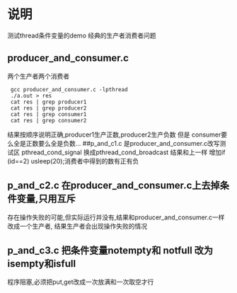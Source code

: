 # 说明
测试thread条件变量的demo
经典的生产者消费者问题
## producer_and_consumer.c
两个生产者两个消费者
```
 gcc producer_and_consumer.c -lpthread
 ./a.out > res
 cat res | grep producer1
 cat res | grep producer2
 cat res | grep consumer1
 cat res | grep consumer2
```
结果按顺序说明正确,producer1生产正数,producer2生产负数
但是 consumer要么全是正数要么全是负数...
##p_and_c1.c 是producer_and_consumer.c改写测试区
pthread_cond_signal 换成pthread_cond_broadcast 结果和上一样
增加if (id==2) usleep(20);消费者中得到的数有正有负
## p_and_c2.c 在producer_and_consumer.c上去掉条件变量,只用互斥
存在操作失败的可能,但实际运行并没有,结果和producer_and_consumer.c一样
改成一个生产者, 结果生产者会出现操作失败的情况

## p_and_c3.c 把条件变量notempty和 notfull 改为isempty和isfull
程序阻塞,必须把put,get改成一次放满和一次取空才行
